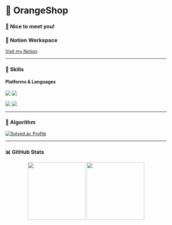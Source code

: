 # 🍊 **OrangeShop**

### 🤝 **Nice to meet you!**

<p>
  <h3>🔗 Notion Workspace</h3>
  <a href="https://alder-tempo-a30.notion.site/4552feedd38747228b875c687ccf1702?pvs=25" target="_blank">Visit my Notion</a>
</p>

---

### 💪 **Skills**

#### Platforms & Languages

<p>
  <img src="https://img.shields.io/badge/Android-3DDC84?style=flat-square&logo=Android&logoColor=white"/>
  <img src="https://img.shields.io/badge/iOS-000000?style=flat-square&logo=iOS&logoColor=white"/>
</p>
<p>
  <img src="https://img.shields.io/badge/Kotlin-0095D5?style=flat-square&logo=Kotlin&logoColor=white"/> 
  <img src="https://img.shields.io/badge/Swift-FA7343?style=flat-square&logo=Swift&logoColor=white"/>
</p>

---

### 🧠 **Algorithm**

[![Solved.ac Profile](http://mazassumnida.wtf/api/v2/generate_badge?boj=rhkeh123)](https://solved.ac/rhkeh123/)

---

### 📊 **GitHub Stats**

<p align="center">
  <img src="https://github-readme-stats.vercel.app/api?username=orangeshop&show_icons=true&theme=radical" height="180em"/>
  <img src="https://github-readme-stats-eight-theta.vercel.app/api/top-langs/?username=orangeshop&layout=compact&langs_count=8&theme=chartreuse-dark" height="180em"/>
</p>
